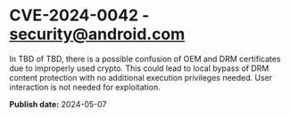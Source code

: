 # CVE-2024-0042 - security@android.com

In TBD of TBD, there is a possible confusion of OEM and DRM certificates due to improperly used crypto. This could lead to local bypass of DRM content protection with no additional execution privileges needed. User interaction is not needed for exploitation.

**Publish date:** 2024-05-07
